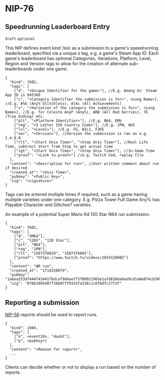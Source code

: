 NIP-76
======

Speedrunning Leaderboard Entry
------------------

`draft` `optional`

This NIP defines event kind `7602` as a submission to a game's speedrunning leaderboard, specified via a unique `d` tag, e.g. a game's Steam App ID. 
Each game's leaderboard has optional Categories, Variations, Platform, Level, Region and Version tags to allow for the creation of alternate sub-leaderboards under one game.

```jsonc
{
  "kind": 7602,
  "tags": [
    ["d", "<Unique Identifier for the game>"], //E.g. Among Us' Steam App ID is 945360
    ["c", "<Category Identifier the submission is for>", <Long Name>], //E.g. A%G (Any% Glitchless), AlAc (All Achievements)
    ["v", "<Variation of the category the submission is for>", <Long Name>], //E.g. for Celeste AnyP (Any%), ARB (All Red berries), TE (True Ending) etc.
    ["plt", "<Platform Identifier>"], //E.g. N64, EMU
    ["reg", "<3 Letter ISO Country Code>"], //E.g. JPN, AUS
    ["lvl", "<Level>"], //E.g. FG, W1L1, F3OS
    ["ver", "<Version>"], //Version the submission is ran on e.g. 1.4.0.0
    ["rlt", "<Start Unix Time>", "<Stop Unix Time>"], //Real Life Time, subtract Start from Stop to get actual time
    ["igt", "<Start Unix Time>", "<Stop Unix Time>"], //In-Game Time
    ["proof": "<Link to proof>"] //e.g. Twitch Vod, replay file
  ],
  "content": "<Description for run>", //User written comment about run if desired
  "created_at": "<Unix Time>",
  "pubkey": "<Public Key>",
  "sig": "<signature>"
}
```
Tags can be entered multiple times if required, such as a game having multiple varieties under one category. E.g. Pizza Tower Full Game Any% has Playable Character and Glitches? varieties.

An example of a potential Super Mario 64 120 Star N64 run submission.
```jsonc
{
  "kind": 7602,
  "tags": [
    ["d", "SM64"],
    ["c", "120S", "120 Star"],
    ["plt", "N64"],
    ["reg", "JPN"],
    ["rlt", "1587370820", "1587376601"],
    ["proof": "https://www.twitch.tv/videos/2034126985"]
  ],
  "content": "WR run",
  "created_at": "1714228879",
  "pubkey": "1a6ea253df444f434417bdcaf9d4aef75f00921965e1afd836da0ae9cd1a0e074cb3490bb4cc26ead75af",
  "sig": "076b3405407f26b87ff9333fa336c1c6fbdfc27f2f"
}
```

## Reporting a submission

[NIP-56](56.md) reports should be used to report runs.

```jsonc
{
  "kind": 1984,
  "tags": [
    ["e", <eventId>, "doubt"],
    ["p", <pubkey>]
  ],
  "content": "<Reason for report>",
  ...
}
```
Clients can decide whether or not to display a run based on the number of reports.

